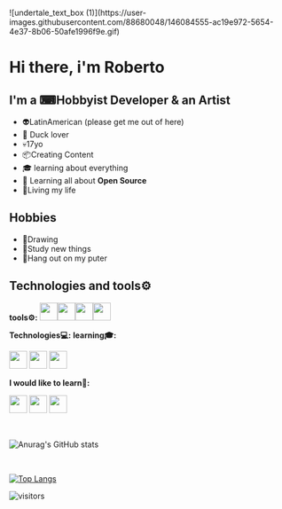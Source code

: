 <div style ="display: inline_block" ><br>
 ![undertale_text_box (1)](https://user-images.githubusercontent.com/88680048/146084555-ac19e972-5654-4e37-8b06-50afe1996f9e.gif)
</div>

# Hi there, i'm  Roberto

## I'm a ⌨Hobbyist Developer & an Artist

 - 👽LatinAmerican (please get me out of here)
 - 🦆 Duck lover
 - 💀17yo 
 - 📦Creating Content
 - 🎓 learning about everything
 - 🌱  Learning all about  **Open Source**
 - 🤑Living my life
## Hobbies
 - 🎨Drawing
 - 🦍Study new things
 - 👻Hang out on my puter
 ## Technologies and tools⚙
 **tools⚙:**
 <img height="32" width="32" src="https://unpkg.com/simple-icons@v6/icons/visualstudiocode.svg" /><img height="32" width="32" src="https://unpkg.com/simple-icons@v6/icons/godotengine.svg" /><img height="32" width="32" src="https://unpkg.com/simple-icons@v6/icons/unity.svg" /><img height="32" width="32" src="https://unpkg.com/simple-icons@v6/icons/krita.svg" />
 
 **Technologies💻:**
**learning🎓:**

<img height="32" width="32" src="https://cdn.jsdelivr.net/npm/simple-icons@v6/icons/nodedotjs.svg" /> <img height="32" width="32" src="https://cdn.jsdelivr.net/npm/simple-icons@v6/icons/nextdotjs.svg" /> <img height="32" width="32" src="https://cdn.jsdelivr.net/npm/simple-icons@v6/icons/angular.svg" />

**I would like to learn🌱:**

 <img height="32" width="32" src="https://cdn.jsdelivr.net/npm/simple-icons@v6/icons/cplusplus.svg" />  <img height="32" width="32" src="https://cdn.jsdelivr.net/npm/simple-icons@v6/icons/flutter.svg" />  <img height="32" width="32" src="https://cdn.jsdelivr.net/npm/simple-icons@v6/icons/java.svg" />
 
<br/>

![Anurag's GitHub stats](https://github-readme-stats.vercel.app/api?username=PgrRjsc&show_icons=true&theme=tokyonight)

<br/>

[![Top Langs](https://github-readme-stats.vercel.app/api/top-langs/?username=PgrRjsc)](https://github.com/anuraghazra/github-readme-stats)

![visitors](https://visitor-badge.glitch.me/badge?page_id=PgrRjsc.visitor-badge)
